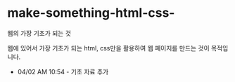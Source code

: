 # make-something-html-css-
웹의 가장 기초가 되는 것

웹에 있어서 가장 기초가 되는 html, css만을 활용하여 웹 페이지를 만드는 것이 목적입니다.

- 04/02 AM 10:54 - 기초 자료 추가
